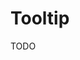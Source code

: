 # Tooltip

<!--
https://github.com/tailwindcollections/website-builder/blob/main/src/components/Tooltip.jsx
-->

TODO
